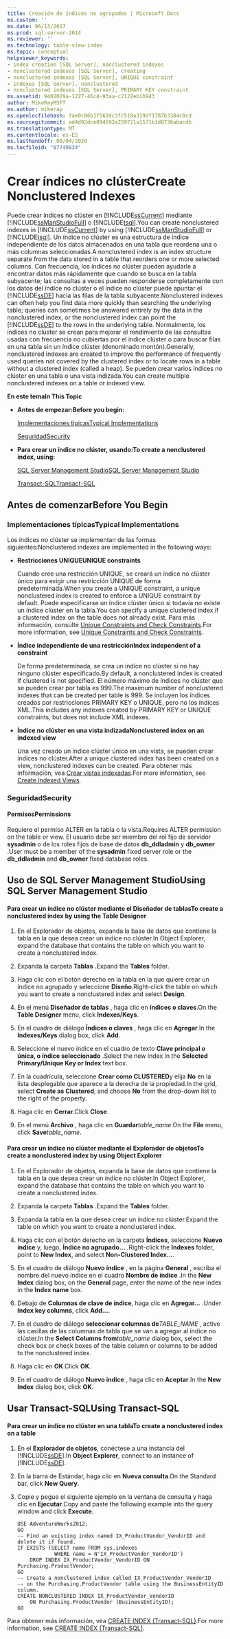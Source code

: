 ```yaml
---
title: Creación de índices no agrupados | Microsoft Docs
ms.custom: ''
ms.date: 06/13/2017
ms.prod: sql-server-2014
ms.reviewer: ''
ms.technology: table-view-index
ms.topic: conceptual
helpviewer_keywords:
- index creation [SQL Server], nonclustered indexes
- nonclustered indexes [SQL Server], creating
- nonclustered indexes [SQL Server], UNIQUE constraint
- indexes [SQL Server], nonclustered
- nonclustered indexes [SQL Server], PRIMARY KEY constraint
ms.assetid: 9402029a-1227-46c4-93aa-c2122eb1b943
author: MikeRayMSFT
ms.author: mikeray
ms.openlocfilehash: fae0c06b1f562dc3fc518a319df1787b3384c0cd
ms.sourcegitcommit: ad4d92dce894592a259721a1571b1d8736abacdb
ms.translationtype: MT
ms.contentlocale: es-ES
ms.lasthandoff: 08/04/2020
ms.locfileid: "87749834"
---
```

# <a name="create-nonclustered-indexes"></a><span data-ttu-id="1216f-102">Crear índices no clúster</span><span class="sxs-lookup"><span data-stu-id="1216f-102">Create Nonclustered Indexes</span></span>
  <span data-ttu-id="1216f-103">Puede crear índices no clúster en [!INCLUDE[ssCurrent](../../includes/sscurrent-md.md)] mediante [!INCLUDE[ssManStudioFull](../../includes/ssmanstudiofull-md.md)] o [!INCLUDE[tsql](../../includes/tsql-md.md)].</span><span class="sxs-lookup"><span data-stu-id="1216f-103">You can create nonclustered indexes in [!INCLUDE[ssCurrent](../../includes/sscurrent-md.md)] by using [!INCLUDE[ssManStudioFull](../../includes/ssmanstudiofull-md.md)] or [!INCLUDE[tsql](../../includes/tsql-md.md)].</span></span> <span data-ttu-id="1216f-104">Un índice no clúster es una estructura de índice independiente de los datos almacenados en una tabla que reordena una o más columnas seleccionadas.</span><span class="sxs-lookup"><span data-stu-id="1216f-104">A nonclustered index is an index structure separate from the data stored in a table that reorders one or more selected columns.</span></span> <span data-ttu-id="1216f-105">Con frecuencia, los índices no clúster pueden ayudarle a encontrar datos más rápidamente que cuando se busca en la tabla subyacente; las consultas a veces pueden responderse completamente con los datos del índice no clúster o el índice no clúster puede apuntar el [!INCLUDE[ssDE](../../includes/ssde-md.md)] hacia las filas de la tabla subyacente.</span><span class="sxs-lookup"><span data-stu-id="1216f-105">Nonclustered indexes can often help you find data more quickly than searching the underlying table; queries can sometimes be answered entirely by the data in the nonclustered index, or the nonclustered index can point the [!INCLUDE[ssDE](../../includes/ssde-md.md)] to the rows in the underlying table.</span></span> <span data-ttu-id="1216f-106">Normalmente, los índices no clúster se crean para mejorar el rendimiento de las consultas usadas con frecuencia no cubiertas por el índice clúster o para buscar filas en una tabla sin un índice clúster (denominado montón).</span><span class="sxs-lookup"><span data-stu-id="1216f-106">Generally, nonclustered indexes are created to improve the performance of frequently used queries not covered by the clustered index or to locate rows in a table without a clustered index (called a heap).</span></span> <span data-ttu-id="1216f-107">Se pueden crear varios índices no clúster en una tabla o una vista indizada.</span><span class="sxs-lookup"><span data-stu-id="1216f-107">You can create multiple nonclustered indexes on a table or indexed view.</span></span>  
  
 <span data-ttu-id="1216f-108">**En este tema**</span><span class="sxs-lookup"><span data-stu-id="1216f-108">**In This Topic**</span></span>  
  
-   <span data-ttu-id="1216f-109">**Antes de empezar:**</span><span class="sxs-lookup"><span data-stu-id="1216f-109">**Before you begin:**</span></span>  
  
     [<span data-ttu-id="1216f-110">Implementaciones típicas</span><span class="sxs-lookup"><span data-stu-id="1216f-110">Typical Implementations</span></span>](#Implementations)  
  
     [<span data-ttu-id="1216f-111">Seguridad</span><span class="sxs-lookup"><span data-stu-id="1216f-111">Security</span></span>](#Security)  
  
-   <span data-ttu-id="1216f-112">**Para crear un índice no clúster, usando:**</span><span class="sxs-lookup"><span data-stu-id="1216f-112">**To create a nonclustered index, using:**</span></span>  
  
     [<span data-ttu-id="1216f-113">SQL Server Management Studio</span><span class="sxs-lookup"><span data-stu-id="1216f-113">SQL Server Management Studio</span></span>](#SSMSProcedure)  
  
     [<span data-ttu-id="1216f-114">Transact-SQL</span><span class="sxs-lookup"><span data-stu-id="1216f-114">Transact-SQL</span></span>](#TsqlProcedure)  
  
##  <a name="before-you-begin"></a><a name="BeforeYouBegin"></a> <span data-ttu-id="1216f-115">Antes de comenzar</span><span class="sxs-lookup"><span data-stu-id="1216f-115">Before You Begin</span></span>  
  
###  <a name="typical-implementations"></a><a name="Implementations"></a> <span data-ttu-id="1216f-116">Implementaciones típicas</span><span class="sxs-lookup"><span data-stu-id="1216f-116">Typical Implementations</span></span>  
 <span data-ttu-id="1216f-117">Los índices no clúster se implementan de las formas siguientes:</span><span class="sxs-lookup"><span data-stu-id="1216f-117">Nonclustered indexes are implemented in the following ways:</span></span>  
  
-   <span data-ttu-id="1216f-118">**Restricciones UNIQUE**</span><span class="sxs-lookup"><span data-stu-id="1216f-118">**UNIQUE constraints**</span></span>  
  
     <span data-ttu-id="1216f-119">Cuando cree una restricción UNIQUE, se creará un índice no clúster único para exigir una restricción UNIQUE de forma predeterminada.</span><span class="sxs-lookup"><span data-stu-id="1216f-119">When you create a UNIQUE constraint, a unique nonclustered index is created to enforce a UNIQUE constraint by default.</span></span> <span data-ttu-id="1216f-120">Puede especificarse un índice clúster único si todavía no existe un índice clúster en la tabla.</span><span class="sxs-lookup"><span data-stu-id="1216f-120">You can specify a unique clustered index if a clustered index on the table does not already exist.</span></span> <span data-ttu-id="1216f-121">Para más información, consulte [Unique Constraints and Check Constraints](../tables/unique-constraints-and-check-constraints.md).</span><span class="sxs-lookup"><span data-stu-id="1216f-121">For more information, see [Unique Constraints and Check Constraints](../tables/unique-constraints-and-check-constraints.md).</span></span>  
  
-   <span data-ttu-id="1216f-122">**Índice independiente de una restricción**</span><span class="sxs-lookup"><span data-stu-id="1216f-122">**Index independent of a constraint**</span></span>  
  
     <span data-ttu-id="1216f-123">De forma predeterminada, se crea un índice no clúster si no hay ninguno clúster especificado.</span><span class="sxs-lookup"><span data-stu-id="1216f-123">By default, a nonclustered index is created if clustered is not specified.</span></span> <span data-ttu-id="1216f-124">El número máximo de índices no clúster que se pueden crear por tabla es 999.</span><span class="sxs-lookup"><span data-stu-id="1216f-124">The maximum number of nonclustered indexes that can be created per table is 999.</span></span> <span data-ttu-id="1216f-125">Se incluyen los índices creados por restricciones PRIMARY KEY o UNIQUE, pero no los índices XML.</span><span class="sxs-lookup"><span data-stu-id="1216f-125">This includes any indexes created by PRIMARY KEY or UNIQUE constraints, but does not include XML indexes.</span></span>  
  
-   <span data-ttu-id="1216f-126">**Índice no clúster en una vista indizada**</span><span class="sxs-lookup"><span data-stu-id="1216f-126">**Nonclustered index on an indexed view**</span></span>  
  
     <span data-ttu-id="1216f-127">Una vez creado un índice clúster único en una vista, se pueden crear índices no clúster.</span><span class="sxs-lookup"><span data-stu-id="1216f-127">After a unique clustered index has been created on a view, nonclustered indexes can be created.</span></span> <span data-ttu-id="1216f-128">Para obtener más información, vea [Crear vistas indexadas](../views/views.md).</span><span class="sxs-lookup"><span data-stu-id="1216f-128">For more information, see [Create Indexed Views](../views/views.md).</span></span>  
  
###  <a name="security"></a><a name="Security"></a> <span data-ttu-id="1216f-129">Seguridad</span><span class="sxs-lookup"><span data-stu-id="1216f-129">Security</span></span>  
  
####  <a name="permissions"></a><a name="Permissions"></a> <span data-ttu-id="1216f-130">Permisos</span><span class="sxs-lookup"><span data-stu-id="1216f-130">Permissions</span></span>  
 <span data-ttu-id="1216f-131">Requiere el permiso ALTER en la tabla o la vista.</span><span class="sxs-lookup"><span data-stu-id="1216f-131">Requires ALTER permission on the table or view.</span></span> <span data-ttu-id="1216f-132">El usuario debe ser miembro del rol fijo de servidor **sysadmin** o de los roles fijos de base de datos **db_ddladmin** y **db_owner** .</span><span class="sxs-lookup"><span data-stu-id="1216f-132">User must be a member of the **sysadmin** fixed server role or the **db_ddladmin** and **db_owner** fixed database roles.</span></span>  
  
##  <a name="using-sql-server-management-studio"></a><a name="SSMSProcedure"></a> <span data-ttu-id="1216f-133">Uso de SQL Server Management Studio</span><span class="sxs-lookup"><span data-stu-id="1216f-133">Using SQL Server Management Studio</span></span>  
  
#### <a name="to-create-a-nonclustered-index-by-using-the-table-designer"></a><span data-ttu-id="1216f-134">Para crear un índice no clúster mediante el Diseñador de tablas</span><span class="sxs-lookup"><span data-stu-id="1216f-134">To create a nonclustered index by using the Table Designer</span></span>  
  
1.  <span data-ttu-id="1216f-135">En el Explorador de objetos, expanda la base de datos que contiene la tabla en la que desea crear un índice no clúster.</span><span class="sxs-lookup"><span data-stu-id="1216f-135">In Object Explorer, expand the database that contains the table on which you want to create a nonclustered index.</span></span>  
  
2.  <span data-ttu-id="1216f-136">Expanda la carpeta **Tablas** .</span><span class="sxs-lookup"><span data-stu-id="1216f-136">Expand the **Tables** folder.</span></span>  
  
3.  <span data-ttu-id="1216f-137">Haga clic con el botón derecho en la tabla en la que quiere crear un índice no agrupado y seleccione **Diseño**.</span><span class="sxs-lookup"><span data-stu-id="1216f-137">Right-click the table on which you want to create a nonclustered index and select **Design**.</span></span>  
  
4.  <span data-ttu-id="1216f-138">En el menú **Diseñador de tablas** , haga clic en **índices o claves**.</span><span class="sxs-lookup"><span data-stu-id="1216f-138">On the **Table Designer** menu, click **Indexes/Keys**.</span></span>  
  
5.  <span data-ttu-id="1216f-139">En el cuadro de diálogo **Índices o claves** , haga clic en **Agregar**.</span><span class="sxs-lookup"><span data-stu-id="1216f-139">In the **Indexes/Keys** dialog box, click **Add**.</span></span>  
  
6.  <span data-ttu-id="1216f-140">Seleccione el nuevo índice en el cuadro de texto **Clave principal o única, o índice seleccionado** .</span><span class="sxs-lookup"><span data-stu-id="1216f-140">Select the new index in the **Selected Primary/Unique Key or Index** text box.</span></span>  
  
7.  <span data-ttu-id="1216f-141">En la cuadrícula, seleccione **Crear como CLUSTERED**y elija **No** en la lista desplegable que aparece a la derecha de la propiedad.</span><span class="sxs-lookup"><span data-stu-id="1216f-141">In the grid, select **Create as Clustered**, and choose **No** from the drop-down list to the right of the property.</span></span>  
  
8.  <span data-ttu-id="1216f-142">Haga clic en **Cerrar**.</span><span class="sxs-lookup"><span data-stu-id="1216f-142">Click **Close**.</span></span>  
  
9. <span data-ttu-id="1216f-143">En el menú **Archivo** , haga clic en **Guardar**_table_name_.</span><span class="sxs-lookup"><span data-stu-id="1216f-143">On the **File** menu, click **Save**_table_name_.</span></span>  
  
#### <a name="to-create-a-nonclustered-index-by-using-object-explorer"></a><span data-ttu-id="1216f-144">Para crear un índice no clúster mediante el Explorador de objetos</span><span class="sxs-lookup"><span data-stu-id="1216f-144">To create a nonclustered index by using Object Explorer</span></span>  
  
1.  <span data-ttu-id="1216f-145">En el Explorador de objetos, expanda la base de datos que contiene la tabla en la que desea crear un índice no clúster.</span><span class="sxs-lookup"><span data-stu-id="1216f-145">In Object Explorer, expand the database that contains the table on which you want to create a nonclustered index.</span></span>  
  
2.  <span data-ttu-id="1216f-146">Expanda la carpeta **Tablas** .</span><span class="sxs-lookup"><span data-stu-id="1216f-146">Expand the **Tables** folder.</span></span>  
  
3.  <span data-ttu-id="1216f-147">Expanda la tabla en la que desea crear un índice no clúster.</span><span class="sxs-lookup"><span data-stu-id="1216f-147">Expand the table on which you want to create a nonclustered index.</span></span>  
  
4.  <span data-ttu-id="1216f-148">Haga clic con el botón derecho en la carpeta **Índices**, seleccione **Nuevo índice** y, luego, **Índice no agrupado...** .</span><span class="sxs-lookup"><span data-stu-id="1216f-148">Right-click the **Indexes** folder, point to **New Index**, and select **Non-Clustered Index...**.</span></span>  
  
5.  <span data-ttu-id="1216f-149">En el cuadro de diálogo **Nuevo índice** , en la página **General** , escriba el nombre del nuevo índice en el cuadro **Nombre de índice** .</span><span class="sxs-lookup"><span data-stu-id="1216f-149">In the **New Index** dialog box, on the **General** page, enter the name of the new index in the **Index name** box.</span></span>  
  
6.  <span data-ttu-id="1216f-150">Debajo de **Columnas de clave de índice**, haga clic en **Agregar...** .</span><span class="sxs-lookup"><span data-stu-id="1216f-150">Under **Index key columns**, click **Add...**.</span></span>  
  
7.  <span data-ttu-id="1216f-151">En el cuadro de diálogo **seleccionar columnas de**_TABLE_NAME_ , active las casillas de las columnas de tabla que se van a agregar al índice no clúster.</span><span class="sxs-lookup"><span data-stu-id="1216f-151">In the **Select Columns from**_table_name_ dialog box, select the check box or check boxes of the table column or columns to be added to the nonclustered index.</span></span>  
  
8.  <span data-ttu-id="1216f-152">Haga clic en **OK**.</span><span class="sxs-lookup"><span data-stu-id="1216f-152">Click **OK**.</span></span>  
  
9. <span data-ttu-id="1216f-153">En el cuadro de diálogo **Nuevo índice** , haga clic en **Aceptar**.</span><span class="sxs-lookup"><span data-stu-id="1216f-153">In the **New Index** dialog box, click **OK**.</span></span>  
  
##  <a name="using-transact-sql"></a><a name="TsqlProcedure"></a> <span data-ttu-id="1216f-154">Usar Transact-SQL</span><span class="sxs-lookup"><span data-stu-id="1216f-154">Using Transact-SQL</span></span>  
  
#### <a name="to-create-a-nonclustered-index-on-a-table"></a><span data-ttu-id="1216f-155">Para crear un índice no clúster en una tabla</span><span class="sxs-lookup"><span data-stu-id="1216f-155">To create a nonclustered index on a table</span></span>  
  
1.  <span data-ttu-id="1216f-156">En el **Explorador de objetos**, conéctese a una instancia del [!INCLUDE[ssDE](../../includes/ssde-md.md)].</span><span class="sxs-lookup"><span data-stu-id="1216f-156">In **Object Explorer**, connect to an instance of [!INCLUDE[ssDE](../../includes/ssde-md.md)].</span></span>  
  
2.  <span data-ttu-id="1216f-157">En la barra de Estándar, haga clic en **Nueva consulta**.</span><span class="sxs-lookup"><span data-stu-id="1216f-157">On the Standard bar, click **New Query**.</span></span>  
  
3.  <span data-ttu-id="1216f-158">Copie y pegue el siguiente ejemplo en la ventana de consulta y haga clic en **Ejecutar**.</span><span class="sxs-lookup"><span data-stu-id="1216f-158">Copy and paste the following example into the query window and click **Execute**.</span></span>  
  
    ```  
    USE AdventureWorks2012;  
    GO  
    -- Find an existing index named IX_ProductVendor_VendorID and delete it if found.   
    IF EXISTS (SELECT name FROM sys.indexes  
                WHERE name = N'IX_ProductVendor_VendorID')   
        DROP INDEX IX_ProductVendor_VendorID ON Purchasing.ProductVendor;   
    GO  
    -- Create a nonclustered index called IX_ProductVendor_VendorID   
    -- on the Purchasing.ProductVendor table using the BusinessEntityID column.   
    CREATE NONCLUSTERED INDEX IX_ProductVendor_VendorID   
        ON Purchasing.ProductVendor (BusinessEntityID);   
    GO  
    ```  
  
 <span data-ttu-id="1216f-159">Para obtener más información, vea [CREATE INDEX &#40;Transact-SQL&#41;](/sql/t-sql/statements/create-index-transact-sql).</span><span class="sxs-lookup"><span data-stu-id="1216f-159">For more information, see [CREATE INDEX &#40;Transact-SQL&#41;](/sql/t-sql/statements/create-index-transact-sql).</span></span>  
  
  
